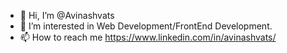 - 👋 Hi, I’m @Avinashvats
- 👀 I’m interested in Web Development/FrontEnd Development.
- 📫 How to reach me https://www.linkedin.com/in/avinashvats/

<!---
Avinashvats/Avinashvats is a ✨ special ✨ repository because its `README.md` (this file) appears on your GitHub profile.
You can click the Preview link to take a look at your changes.
--->
